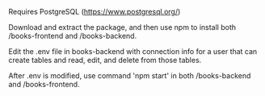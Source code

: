 Requires PostgreSQL (https://www.postgresql.org/)

Download and extract the package, and then use npm to install both /books-frontend and /books-backend.

Edit the .env file in books-backend with connection info for a user that can create tables and read, edit, and delete from those tables.

After .env is modified, use command 'npm start' in both /books-backend and /books-frontend.
